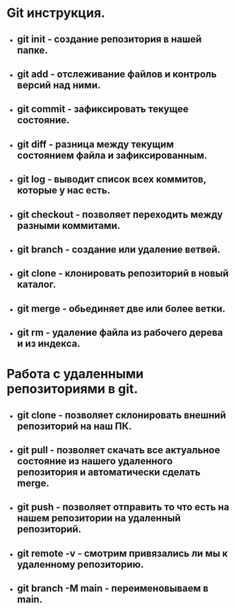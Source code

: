 # __Git инструкция.__

* ## __git init__ - создание репозитория в нашей папке.

* ## __git add__ - отслеживание файлов и контроль версий над ними.

* ## __git commit__ - зафиксировать текущее состояние.

* ## __git diff__ - разница между текущим состоянием файла и зафиксированным.

* ## __git log__ - выводит список всех коммитов, которые у нас есть.

* ## __git checkout__ - позволяет переходить между разными коммитами.

* ## __git branch__ - создание или удаление ветвей.

* ## __git clone__ - клонировать репозиторий в новый каталог.

* ## __git merge__ - обьединяет две или более ветки.

* ## __git rm__ - удаление файла из рабочего дерева и из индекса.

# __Работа с удаленными репозиториями в git.__

* ## __git clone__ - позволяет склонировать внешний репозиторий на наш ПК.

* ## __git pull__ - позволяет скачать все актуальное состояние из нашего удаленного репозитория и автоматически сделать merge.

* ## __git push__ - позволяет отправить то что есть на нашем репозитории на удаленный репозиторий.

* ## __git remote -v__ - смотрим привязались ли мы к удаленному репозиторию.

* ## __git branch -M main__ - переименовываем в main.
